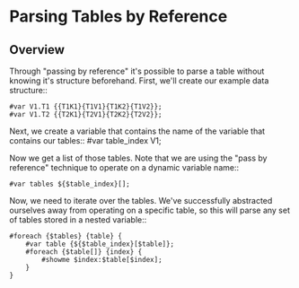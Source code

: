 Parsing Tables by Reference
===========================


Overview
--------
Through "passing by reference" it's possible to parse a table without knowing it's structure beforehand. First, we'll create our example data structure::

    #var V1.T1 {{T1K1}{T1V1}{T1K2}{T1V2}};
    #var V1.T2 {{T2K1}{T2V1}{T2K2}{T2V2}};

Next, we create a variable that contains the name of the variable that contains our tables::
    #var table_index V1;

Now we get a list of those tables. Note that we are using the "pass by reference" technique to operate on a dynamic variable name::

    #var tables ${$table_index}[];

Now, we need to iterate over the tables. We've successfully abstracted ourselves away from operating on a specific table, so this will parse any set of tables stored in a nested variable::

    #foreach {$tables} {table} {
        #var table {${$table_index}[$table]};
        #foreach {$table[]} {index} {
            #showme $index:$table[$index];
        }
    }
